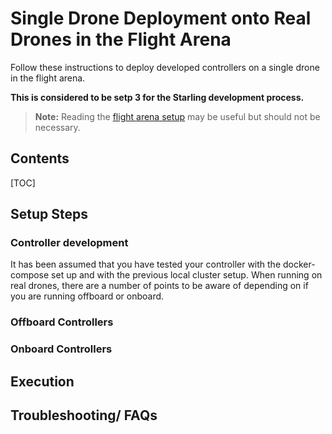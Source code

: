 # Single Drone Deployment onto Real Drones in the Flight Arena

Follow these instructions to deploy developed controllers on a single drone in the flight arena.

**This is considered to be setp 3 for the Starling development process.**

> **Note:** Reading the [flight arena setup](../details/flight_arena.md) may be useful but should not be necessary.

## Contents
[TOC]

## Setup Steps

### Controller development

It has been assumed that you have tested your controller with the docker-compose set up and with the previous local cluster setup. When running on real drones, there are a number of points to be aware of depending on if you are running offboard or onboard.

### Offboard Controllers


### Onboard Controllers


## Execution


## Troubleshooting/ FAQs
